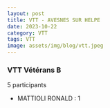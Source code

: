 ```yaml
---
layout: post
title: VTT - AVESNES SUR HELPE
date: 2023-10-22
category: VTT
tags: VTT
image: assets/img/blog/vtt.jpeg
---
```


### VTT Vétérans B
5 participants
- MATTIOLI RONALD : 1
